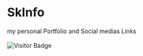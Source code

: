 # SkInfo
my personal Portfolio and Social medias Links 
<br>
<br>
<img alt="Visitor Badge" src="https://visitor-badge.feriirawann.repl.co?username=suryask27&repo=Skinfo&label=VISITS&style=plastic&color=%23457BFF&contentType=svg">
